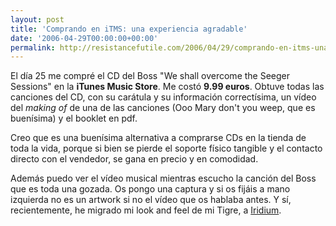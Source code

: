 ```yaml
---
layout: post
title: 'Comprando en iTMS: una experiencia agradable'
date: '2006-04-29T00:00:00+00:00'
permalink: http://resistancefutile.com/2006/04/29/comprando-en-itms-una-experiencia-agradable-2/
---
```

El día 25 me compré el CD del Boss "We shall overcome the Seeger Sessions" en la <span style="font-weight:bold;">iTunes Music Store</span>. Me costó <span style="font-weight:bold;">9.99 euros</span>. Obtuve todas las canciones del CD, con su carátula y su información correctísima, un vídeo del <span style="font-style:italic;">making of</span> de una de las canciones (Ooo Mary don't you weep, que es buenísima) y el booklet en pdf.

Creo que es una buenísima alternativa a comprarse CDs en la tienda de toda la vida, porque si bien se pierde el soporte físico tangible y el contacto directo con el vendedor, se gana en precio y en comodidad.

Además puedo ver el vídeo musical mientras escucho la canción del Boss que es toda una gozada. Os pongo una captura y si os fijáis a mano izquierda no es un artwork si no el vídeo que os hablaba antes. Y sí, recientemente, he migrado mi look and feel de mi Tigre, a <a href="http://www.macupdate.com/info.php/id/19074">Iridium</a>.

<img style="display:block; margin:0px auto 10px; text-align:center;" src="http://photos1.blogger.com/blogger/6639/1972/1600/iTunes.jpg" border="0" alt="" />

